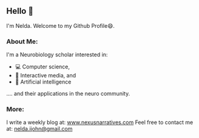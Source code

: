 ## Hello 🌚

I'm Nelda. Welcome to my Github Profile😄. 

### About Me:
I'm a Neurobiology scholar interested in: 
- 💻 Computer science, 
- 🦾 Interactive media, and 
- 🤖 Artificial intelligence 

<p> .... and their applications in the neuro community.</p>

### More:
I write a weekly blog at: <a href="https://www.neldiaries.ghost.io" target = "_blank"> www.nexusnarratives.com</a>
Feel free to contact me at: <a href="nelda.ijohn@gmail.com" target = "_blank"> nelda.ijohn@gmail.com</a>

